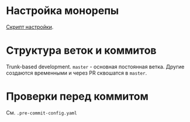 # Настройка монорепы

[Скрипт настройки](https://github.com/engineering-friends/lessmore/blob/master/setup.sh).

# Структура веток и коммитов

Trunk-based development. `master` - основная постоянная ветка. Другие создаются временными и через PR сквошатся в `master`.

# Проверки перед коммитом

См. `.pre-commit-config.yaml`
